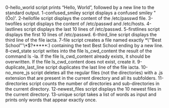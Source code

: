 0-hello_world script prints “Hello, World”, followed by a new line to the standard output.
1-confused_smiley script displays a confused smiley "(Ôo)'.
2-hellofile script displays the content of the /etc/passwd file.
3-twofiles script displays the content of /etc/passwd and /etc/hosts.
4-lastlines script displays the last 10 lines of /etc/passwd.
5-firstlines script displays the first 10 lines of /etc/passwd.
6-third_line script displays the third line of the file iacta.
7-file script creates a file named exactly \*\\'"Best School"\'\\*$\?\*\*\*\*\*:) containing the text Best School ending by a new line.
8-cwd_state script writes into the file ls_cwd_content the result of the command ls -la. If the file ls_cwd_content already exists, it should be overwritten. If the file ls_cwd_content does not exist, create it.
9-duplicate_last_line script duplicates the last line of the file iacta.
10-no_more_js script deletes all the regular files (not the directories) with a .js extension that are present in the current directory and all its subfolders.
11-directories script counts the number of directories and sub-directories in the current directory.
12-newest_files script displays the 10 newest files in the current directory.
13-unique script takes a list of words as input and prints only words that appear exactly once.
